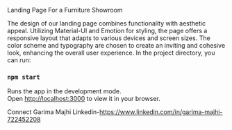 
Landing Page For a Furniture Showroom

The design of our landing page combines functionality with aesthetic appeal. Utilizing Material-UI and Emotion for styling, the page offers a responsive layout that adapts to various devices and screen sizes. The color scheme and typography are chosen to create an inviting and cohesive look, enhancing the overall user experience.
In the project directory, you can run:

### `npm start`

Runs the app in the development mode.\
Open [http://localhost:3000](http://localhost:3000) to view it in your browser.

Connect
Garima Majhi
Linkedin-https://www.linkedin.com/in/garima-majhi-722452208

